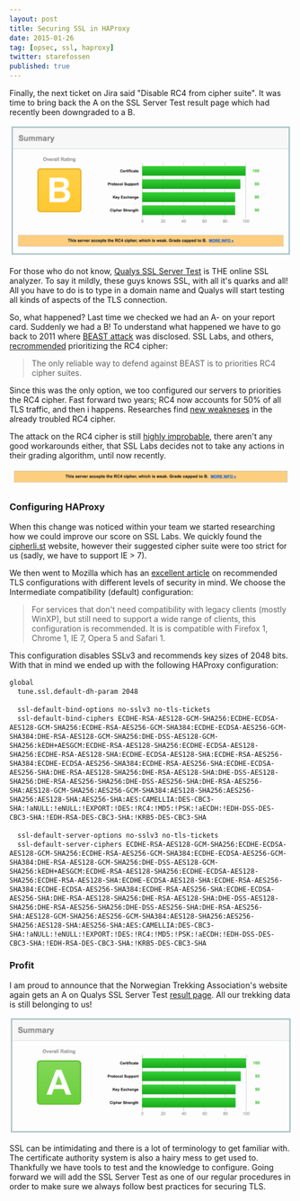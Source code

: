 ```yaml
---
layout: post
title: Securing SSL in HAProxy
date: 2015-01-26
tag: [opsec, ssl, haproxy]
twitter: starefossen
published: true
---
```


Finally, the next ticket on Jira said "Disable RC4 from cipher suite". It was
time to bring back the A on the SSL Server Test result page which had recently
been downgraded to a B.

![Qualys SSL Server Test before HAProxy config update](/uploads/2015/01/26/summary_b.png)

For those who do not know, [Qualys SSL Server
Test](https://www.ssllabs.com/ssltest/) is THE online SSL analyzer. To say it
mildly, these guys knows SSL, with all it's quarks and all! All you have to do
is to type in a domain name and Qualys will start testing all kinds of aspects
of the TLS connection.

So, what happened? Last time we checked we had an A- on your report card.
Suddenly we had a B! To understand what happened we have to go back to 2011
where [BEAST attack](http://vnhacker.blogspot.com/2011/09/beast.html) was
disclosed. SSL Labs, and others,
[recrommended](https://community.qualys.com/blogs/securitylabs/2011/10/17/mitigating-the-beast-attack-on-tls)
prioritizing the RC4 cipher:

> The only reliable way to defend against BEAST is to priorities RC4 cipher
> suites.

Since this was the only option, we too configured our servers to priorities the
RC4 cipher. Fast forward two years; RC4 now accounts for 50% of all TLS traffic,
and then i happens. Researches find [new
weakneses](http://www.isg.rhul.ac.uk/tls/) in the already troubled RC4 cipher.

The attack on the RC4 cipher is still [highly
improbable](https://community.qualys.com/blogs/securitylabs/2013/03/19/rc4-in-tls-is-broken-now-what),
there aren't any good workarounds either, that SSL Labs decides not to take any
actions in their grading algorithm, until now recently.

![Qualys SSL Server Test RC4 warning](/uploads/2015/01/26/rc4_warning.png)

### Configuring HAProxy

When this change was noticed within your team we started researching how we
could improve our score on SSL Labs. We quickly found the
[cipherli.st](https://cipherli.st) website, however their suggested cipher suite
were too strict for us (sadly, we have to support IE > 7).

We then went to Mozilla which has an [excellent
article](https://wiki.mozilla.org/Security/Server_Side_TLS) on recommended TLS
configurations with different levels of security in mind. We choose the
Intermediate compatibility (default) configuration:

> For services that don't need compatibility with legacy clients (mostly WinXP),
> but still need to support a wide range of clients, this configuration is
> recommended. It is is compatible with Firefox 1, Chrome 1, IE 7, Opera 5 and
> Safari 1.

This configuration disables SSLv3 and recommends key sizes of 2048 bits.
With that in mind we ended up with the following HAProxy configuration:

```
global
  tune.ssl.default-dh-param 2048

  ssl-default-bind-options no-sslv3 no-tls-tickets
  ssl-default-bind-ciphers ECDHE-RSA-AES128-GCM-SHA256:ECDHE-ECDSA-AES128-GCM-SHA256:ECDHE-RSA-AES256-GCM-SHA384:ECDHE-ECDSA-AES256-GCM-SHA384:DHE-RSA-AES128-GCM-SHA256:DHE-DSS-AES128-GCM-SHA256:kEDH+AESGCM:ECDHE-RSA-AES128-SHA256:ECDHE-ECDSA-AES128-SHA256:ECDHE-RSA-AES128-SHA:ECDHE-ECDSA-AES128-SHA:ECDHE-RSA-AES256-SHA384:ECDHE-ECDSA-AES256-SHA384:ECDHE-RSA-AES256-SHA:ECDHE-ECDSA-AES256-SHA:DHE-RSA-AES128-SHA256:DHE-RSA-AES128-SHA:DHE-DSS-AES128-SHA256:DHE-RSA-AES256-SHA256:DHE-DSS-AES256-SHA:DHE-RSA-AES256-SHA:AES128-GCM-SHA256:AES256-GCM-SHA384:AES128-SHA256:AES256-SHA256:AES128-SHA:AES256-SHA:AES:CAMELLIA:DES-CBC3-SHA:!aNULL:!eNULL:!EXPORT:!DES:!RC4:!MD5:!PSK:!aECDH:!EDH-DSS-DES-CBC3-SHA:!EDH-RSA-DES-CBC3-SHA:!KRB5-DES-CBC3-SHA

  ssl-default-server-options no-sslv3 no-tls-tickets
  ssl-default-server-ciphers ECDHE-RSA-AES128-GCM-SHA256:ECDHE-ECDSA-AES128-GCM-SHA256:ECDHE-RSA-AES256-GCM-SHA384:ECDHE-ECDSA-AES256-GCM-SHA384:DHE-RSA-AES128-GCM-SHA256:DHE-DSS-AES128-GCM-SHA256:kEDH+AESGCM:ECDHE-RSA-AES128-SHA256:ECDHE-ECDSA-AES128-SHA256:ECDHE-RSA-AES128-SHA:ECDHE-ECDSA-AES128-SHA:ECDHE-RSA-AES256-SHA384:ECDHE-ECDSA-AES256-SHA384:ECDHE-RSA-AES256-SHA:ECDHE-ECDSA-AES256-SHA:DHE-RSA-AES128-SHA256:DHE-RSA-AES128-SHA:DHE-DSS-AES128-SHA256:DHE-RSA-AES256-SHA256:DHE-DSS-AES256-SHA:DHE-RSA-AES256-SHA:AES128-GCM-SHA256:AES256-GCM-SHA384:AES128-SHA256:AES256-SHA256:AES128-SHA:AES256-SHA:AES:CAMELLIA:DES-CBC3-SHA:!aNULL:!eNULL:!EXPORT:!DES:!RC4:!MD5:!PSK:!aECDH:!EDH-DSS-DES-CBC3-SHA:!EDH-RSA-DES-CBC3-SHA:!KRB5-DES-CBC3-SHA
```

### Profit

I am proud to announce that the Norwegian Trekking Association's website again
gets an A on Qualys SSL Server Test [result
page](http://ssllabs.com/ssltest/analyze.html?d=turistforeningen.no). All our
trekking data is still belonging to us!

![Qualys SSL Server Test after HAProxy config update](/uploads/2015/01/26/summary_a.png)

SSL can be intimidating and there is a lot of terminology to get familiar with.
The certificate authority system is also a hairy mess to get used to. Thankfully
we have tools to test and the knowledge to configure. Going forward we will add
the SSL Server Test as one of our regular procedures in order to make sure we
always follow best practices for securing TLS.


